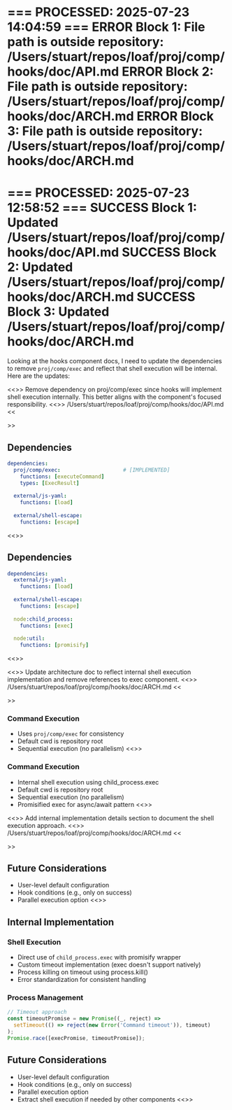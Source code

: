 === PROCESSED: 2025-07-23 14:04:59 ===
ERROR Block 1: File path is outside repository: /Users/stuart/repos/loaf/proj/comp/hooks/doc/API.md
ERROR Block 2: File path is outside repository: /Users/stuart/repos/loaf/proj/comp/hooks/doc/ARCH.md
ERROR Block 3: File path is outside repository: /Users/stuart/repos/loaf/proj/comp/hooks/doc/ARCH.md
===

=== PROCESSED: 2025-07-23 12:58:52 ===
SUCCESS Block 1: Updated /Users/stuart/repos/loaf/proj/comp/hooks/doc/API.md
SUCCESS Block 2: Updated /Users/stuart/repos/loaf/proj/comp/hooks/doc/ARCH.md
SUCCESS Block 3: Updated /Users/stuart/repos/loaf/proj/comp/hooks/doc/ARCH.md
===

Looking at the hooks component docs, I need to update the dependencies to remove `proj/comp/exec` and reflect that shell execution will be internal. Here are the updates:

<<<EXPLANATION>>>
Remove dependency on proj/comp/exec since hooks will implement shell execution internally. This better aligns with the component's focused responsibility.
<<<FILE>>>
/Users/stuart/repos/loaf/proj/comp/hooks/doc/API.md
<<<SEARCH>>>
## Dependencies

```yaml
dependencies:
  proj/comp/exec:                    # [IMPLEMENTED]
    functions: [executeCommand]
    types: [ExecResult]
  
  external/js-yaml:
    functions: [load]
  
  external/shell-escape:
    functions: [escape]
```
<<<REPLACE>>>
## Dependencies

```yaml
dependencies:
  external/js-yaml:
    functions: [load]
  
  external/shell-escape:
    functions: [escape]
  
  node:child_process:
    functions: [exec]
  
  node:util:
    functions: [promisify]
```
<<<END>>>

<<<EXPLANATION>>>
Update architecture doc to reflect internal shell execution implementation and remove references to exec component.
<<<FILE>>>
/Users/stuart/repos/loaf/proj/comp/hooks/doc/ARCH.md
<<<SEARCH>>>
### Command Execution
- Uses `proj/comp/exec` for consistency
- Default cwd is repository root
- Sequential execution (no parallelism)
<<<REPLACE>>>
### Command Execution
- Internal shell execution using child_process.exec
- Default cwd is repository root
- Sequential execution (no parallelism)
- Promisified exec for async/await pattern
<<<END>>>

<<<EXPLANATION>>>
Add internal implementation details section to document the shell execution approach.
<<<FILE>>>
/Users/stuart/repos/loaf/proj/comp/hooks/doc/ARCH.md
<<<SEARCH>>>
## Future Considerations
- User-level default configuration
- Hook conditions (e.g., only on success)
- Parallel execution option
<<<REPLACE>>>
## Internal Implementation

### Shell Execution
- Direct use of `child_process.exec` with promisify wrapper
- Custom timeout implementation (exec doesn't support natively)
- Process killing on timeout using process.kill()
- Error standardization for consistent handling

### Process Management
```javascript
// Timeout approach
const timeoutPromise = new Promise((_, reject) => 
  setTimeout(() => reject(new Error('Command timeout')), timeout)
);
Promise.race([execPromise, timeoutPromise]);
```

## Future Considerations
- User-level default configuration
- Hook conditions (e.g., only on success)
- Parallel execution option
- Extract shell execution if needed by other components
<<<END>>>